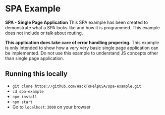 # SPA Example
**SPA - Single Page Application**
This SPA example has been created to demonstrate what a SPA looks like and how
it is programmed. This example does not include or talk about routing.

**This application does take care of error handling propering.** This example is only intended to show how a very very basic single page application can be implemented. Do not use this example to understand JS concepts other than single page application.

## Running this locally
* `git clone https://github.com/HackToHelpUSA/spa-example.git`
* `cd spa-example`
* `npm install`
* `npm start`
* Go to `localhost:3000` on your browser


